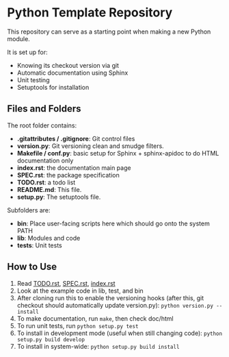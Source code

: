 Python Template Repository
==========================

This repository can serve as a starting point when making a new Python module.

It is set up for:

*  Knowing its checkout version via git
*  Automatic documentation using Sphinx
*  Unit testing
*  Setuptools for installation

Files and Folders
-----------------

The root folder contains:

*   **.gitattributes / .gitignore**: Git control files
*   **version.py**: Git versioning clean and smudge filters.
*   **Makefile / conf.py**: basic setup for Sphinx + sphinx-apidoc to
    do HTML documentation only
*   **index.rst**: the documentation main page
*   **SPEC.rst**: the package specification
*   **TODO.rst**: a todo list
*   **README.md**: This file.
*   **setup.py**: The setuptools file.

Subfolders are:

*   **bin**: Place user-facing scripts here which should go onto the system
    PATH
*   **lib**: Modules and code
*   **tests**: Unit tests

How to Use
----------

1.  Read [TODO.rst](TODO.rst), [SPEC.rst](SPEC.rst), [index.rst](index.rst)
2.  Look at the example code in lib, test, and bin
3.  After cloning run this to enable the versioning hooks (after this, git checkout
    should automatically update version.py): `python version.py --install`
4.  To make documentation, run `make`, then check doc/html
5.  To run unit tests, run `python setup.py test`
6.  To install in development mode (useful when still changing code): `python setup.py build develop`
7.  To install in system-wide: `python setup.py build install`
